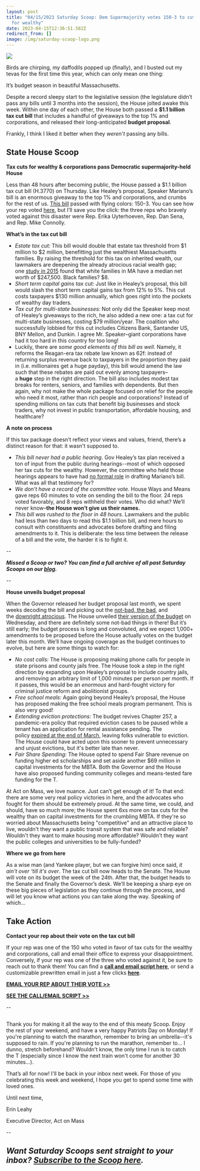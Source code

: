 ```yaml
---
layout: post
title: "04/15/2023 Saturday Scoop: Dem Supermajority votes 150-3 to cut taxes
  for wealthy"
date: 2023-04-15T12:36:51.582Z
redirect_from: []
image: /img/saturday-scoop-logo.png
---
```

![](https://nvlupin.blob.core.windows.net/images/van/EA/EA007/1/90151/images/Saturday%20Scoop.png)

Birds are chirping, my daffodils popped up (finally), and I busted out my tevas for the first time this year, which can only mean one thing: 

It’s budget season in beautiful Massachusetts.

Despite a record sleepy start to the legislative session (the legislature didn’t pass any bills until 3 months into the session), the House jolted awake this week. Within one day of each other, the House both passed a **$1.1 billion tax cut bill** that includes a handful of giveaways to the top 1% and corporations, and released their long-anticipated **budget proposal**.

Frankly, I think I liked it better when they *weren’t* passing any bills.

## **State House Scoop**

**Tax cuts for wealthy & corporations pass Democratic supermajority-held House** 

Less than 48 hours after becoming public, the House passed a $1.1 billion tax cut bill (H.3770) on Thursday. Like Healey’s proposal, Speaker Mariano’s bill is an enormous giveaway to the top 1% and corporations, and crumbs for the rest of us. [This bill](https://www.bostonglobe.com/2023/04/11/metro/mass-house-unveils-tax-plan/?p1=BGSearch_Overlay_Results&utm_medium=&emci=2c0a0223-15db-ed11-8e8b-00224832eb73&emdi=ea000000-0000-0000-0000-000000000001) passed with flying colors: 150-3. You can see how your rep voted [here](https://twitter.com/act_on_mass/status/1646597033350905856?utm_medium=&emci=2c0a0223-15db-ed11-8e8b-00224832eb73&emdi=ea000000-0000-0000-0000-000000000001), but I’ll save you the click: the three reps who bravely voted against this disaster were Rep. Erika Uyterhoeven, Rep. Dan Sena, and Rep. Mike Connolly.

**What’s in the tax cut bill**

* *Estate tax cut:* This bill would double that estate tax threshold from $1 million to $2 million, benefitting just the wealthiest Massachusetts families. By raising the threshold for this tax on inherited wealth, our lawmakers are deepening the already atrocious racial wealth gap; one [study in 2015](https://www.midascollab.org/the-wealth-gap/the-wealth-gap-wealth-inequality-in-massachusetts?utm_medium=&emci=2c0a0223-15db-ed11-8e8b-00224832eb73&emdi=ea000000-0000-0000-0000-000000000001#:~:text=Massachusetts%20is%20noted%20for%20its,median%20net%20worth%20of%20%24247%2C500.) found that white families in MA have a median net worth of $247,500. Black families? $8.
* *Short term capital gains tax cut:* Just like in Healey’s proposal, this bill would slash the short term capital gains tax from 12% to 5%. This cut costs taxpayers $130 million annually, which goes right into the pockets of wealthy day traders.
* *Tax cut for multi-state businesses:* Not only did the Speaker keep most of Healey’s giveaways to the rich, he also added a new one: a tax cut for multi-state businesses, costing $79 million/year. The coalition who successfully lobbied for this cut includes Citizens Bank, Santander US, BNY Mellon, and Dunkin. I agree Mr. Speaker–giant corporations have had it too hard in this country for too long!
* Luckily, there are *some good elements of this bill as well*. Namely, it reforms the Reagan-era tax rebate law known as 62f: instead of returning surplus revenue back to taxpayers in the proportion they paid in (i.e. millionaires get a huge payday), this bill would amend the law such that these rebates are paid out evenly among taxpayers–a **huge** step in the right direction. The bill also includes modest tax breaks for renters, seniors, and families with dependents. But then again, why not make the whole package focused on relief for the people who need it most, rather than rich people and corporations? Instead of spending millions on tax cuts that benefit big businesses and stock traders, why not invest in public transportation, affordable housing, and healthcare? 

**A note on process**

If this tax package doesn’t reflect your views and values, friend, there’s a distinct reason for that: it wasn't supposed to. 

* *This bill never had a public hearing*. Gov Healey’s tax plan received a ton of input from the public during hearings--most of which opposed her tax cuts for the wealthy. However, the committee who held those hearings appears to have had [no formal role](https://www.lowellsun.com/2023/04/11/house-adds-capital-gains-biz-cuts-to-1-1b-tax-relief-plan/?utm_medium=&emci=2c0a0223-15db-ed11-8e8b-00224832eb73&emdi=ea000000-0000-0000-0000-000000000001) in drafting Mariano’s bill. What was all that testimony for?
* *We don’t have a record of the committee vote.* House Ways and Means gave reps 60 minutes to vote on sending the bill to the floor. 24 reps voted favorably, and 8 reps withheld their votes. Who did what? We’ll never know–**the House won’t give us their names.**
* *This bill was rushed to the floor in 48 hours.* Lawmakers and the public had less than two days to read this $1.1 billion bill, and mere hours to consult with constituents and advocates before drafting and filing amendments to it. This is deliberate: the less time between the release of a bill and the vote, the harder it is to fight it.

\--

***Missed a Scoop or two? You can find a full archive of all past Saturday Scoops on our [blog](https://actonmass.org/blog?utm_medium=&emci=47458325-afbf-ed11-a8e0-00224832e811&emdi=ea000000-0000-0000-0000-000000000001).***

*\--*

**House unveils budget proposal**

When the Governor released her budget proposal last month, we spent weeks decoding the bill and picking out the [not-bad, the bad](https://actonmass.org/post/2023/03/07/03-04-2023-saturday-scoop-healey-proposes-tax-cuts-for-ultra-wealthy-in-gop-esq-budget?utm_medium=&emci=2c0a0223-15db-ed11-8e8b-00224832eb73&emdi=ea000000-0000-0000-0000-000000000001), and the [downright atrocious](https://actonmass.org/post/2023/03/23/03-18-2023-saturday-scoop-the-closer-you-read-healeys-budget-the-worse-it-gets?utm_medium=&emci=2c0a0223-15db-ed11-8e8b-00224832eb73&emdi=ea000000-0000-0000-0000-000000000001). The House unveiled [their version of the budget](https://www.wgbh.org/news/politics/2023/04/12/free-school-meals-online-lottery-and-eviction-protections-in-the-mass-houses-56b-budget?utm_medium=&emci=2c0a0223-15db-ed11-8e8b-00224832eb73&emdi=ea000000-0000-0000-0000-000000000001) on Wednesday, and there are definitely some not-bad things in there! But it’s still early; the budget process is long and convoluted, and we expect 1,000+ amendments to be proposed before the House actually votes on the budget later this month. We’ll have ongoing coverage as the budget continues to evolve, but here are some things to watch for:

* *No cost calls:* The House is proposing making phone calls for people in state prisons and county jails free. The House took a step in the right direction by expanding upon Healey’s proposal to include country jails, and removing an arbitrary limit of 1,000 minutes per person per month. If it passes, this would be an *enormous* and hard-fought victory for criminal justice reform and abolitionist groups.
* *Free school meals:* Again going beyond Healey’s proposal, the House has proposed making the free school meals program permanent. This is also very good!
* *Extending eviction protections:* The budget revives Chapter 257, a pandemic-era policy that required eviction cases to be paused while a tenant has an application for rental assistance pending. The policy [expired at the end of March](https://actonmass.org/post/2023/03/28/03-25-2023-saturday-scoop-marianos-audit-response-apathy-on-evictions-and-climate?utm_medium=&emci=2c0a0223-15db-ed11-8e8b-00224832eb73&emdi=ea000000-0000-0000-0000-000000000001), leaving folks vulnerable to eviction. The House could have acted upon this sooner to prevent unnecessary and unjust evictions, but it's better late than never.
* *Fair Share Spending:* The House opted to spend Fair Share revenue on funding higher ed scholarships and set aside another $69 million in capital investments for the MBTA. Both the Governor and the House have also proposed funding community colleges and means-tested fare funding for the T.

At Act on Mass, we love nuance. Just can’t get enough of it! To that end: there are some very real policy victories in here, and the advocates who fought for them should be extremely proud. At the same time, we could, and should, have so much more; the House spent 6xs more on tax cuts for the wealthy than on capital investments for the crumbling MBTA. If they're so worried about Massachusetts being "competitive" and an attractive place to live, wouldn't they want a public transit system that was safe and reliable? Wouldn't they want to make housing more affordable? Wouldn't they want the public colleges and universities to be fully-funded?

**Where we go from here**

As a wise man (and Yankee player, but we can forgive him) once said, *it ain't over ‘till it's over*. The tax cut bill now heads to the Senate. The House will vote on its budget the week of the 24th. After that, the budget heads to the Senate and finally the Governor’s desk. We’ll be keeping a sharp eye on these big pieces of legislation as they continue through the process, and will let you know what actions you can take along the way. Speaking of which…

## **Take Action**

**Contact your rep about their vote on the tax cut bill**

If your rep was one of the 150 who voted in favor of tax cuts for the wealthy and corporations, call and email their office to express your disappointment. Conversely, if your rep was one of the three who voted against it, be sure to reach out to thank them! You can find a **[call and email script here](https://docs.google.com/document/d/12cb4l9RONItgbBTSgIy0Ucy3AhiZTgUZ4zvI8KWdWV4/edit?utm_medium=&emci=2c0a0223-15db-ed11-8e8b-00224832eb73&emdi=ea000000-0000-0000-0000-000000000001#)**, or send a customizable prewritten email in just a few clicks **[here](https://secure.everyaction.com/44YdORqI-EmqPWDDiZeUYA2?utm_medium=&emci=2c0a0223-15db-ed11-8e8b-00224832eb73&emdi=ea000000-0000-0000-0000-000000000001)**.

**[EMAIL YOUR REP ABOUT THEIR VOTE >>](https://secure.everyaction.com/44YdORqI-EmqPWDDiZeUYA2?utm_medium=&emci=2c0a0223-15db-ed11-8e8b-00224832eb73&emdi=ea000000-0000-0000-0000-000000000001)**

**[SEE THE CALL/EMAIL SCRIPT >>](https://docs.google.com/document/d/12cb4l9RONItgbBTSgIy0Ucy3AhiZTgUZ4zvI8KWdWV4/edit?utm_medium=&emci=2c0a0223-15db-ed11-8e8b-00224832eb73&emdi=ea000000-0000-0000-0000-000000000001#)**

\--

![]()

Thank you for making it all the way to the end of this meaty Scoop. Enjoy the rest of your weekend, and have a very happy Patriots Day on Monday! If you're planning to watch the marathon, remember to bring an umbrella--it's supposed to rain. If you're planning to run the marathon, remember to... I dunno, stretch beforehand? Wouldn't know, the only time I run is to catch the T (especially since I know the next train won't come for another 30 minutes...).

That’s all for now! I'll be back in your inbox next week. For those of you celebrating this week and weekend, I hope you get to spend some time with loved ones.

Until next time,

Erin Leahy

Executive Director, Act on Mass

\--

## ***Want Saturday Scoops sent straight to your inbox? [Subscribe to the Scoop here](https://secure.everyaction.com/1iWRboEfXUyjUvBt5HMoZw2).***